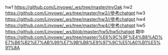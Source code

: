 hw1
https://github.com/Linyowe/_ws/tree/master/myOak
hw2
https://github.com/Linyowe/_ws/tree/master/hw2//參考chatgpt
hw3
https://github.com/Linyowe/_ws/tree/master/hw3//參考chatgpt
hw4
https://github.com/Linyowe/_ws/tree/master/hw4//參考chatgpt
hw5
https://github.com/Linyowe/_ws/blob/master/hw5/hw5chatgpt
期中
https://github.com/Linyowe/_ws/tree/master/%E6%9C%9F%E4%B8%AD%E7%B6%B2%E7%AB%99%E7%9B%B8%E9%97%9C%E5%A0%B1%E5%91%8A
